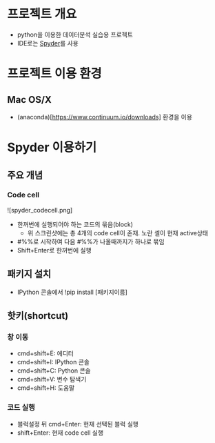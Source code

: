# 프로젝트 개요
- python을 이용한 데이터분석 실습용 프로젝트
- IDE로는 [Spyder](https://github.com/spyder-ide/spyder)를 사용

# 프로젝트 이용 환경
## Mac OS/X
- (anaconda)[https://www.continuum.io/downloads] 환경을 이용

# Spyder 이용하기
## 주요 개념
### Code cell
![spyder_codecell.png]
- 한꺼번에 실행되어야 하는 코드의 묶음(block)
  - 위 스크린샷에는 총 4개의 code cell이 존재. 노란 셀이 현재 active상태
- #%%로 시작하여 다음 #%%가 나올때까지가 하나로 묶임
- Shift+Enter로 한꺼번에 실행

## 패키지 설치
- IPython 콘솔에서 !pip install [패키지이름]

## 핫키(shortcut)
### 창 이동
- cmd+shift+E: 에디터
- cmd+shift+I: IPython 콘솔
- cmd+shift+C: Python 콘솔
- cmd+shift+V: 변수 탐색기
- cmd+shift+H: 도움말

### 코드 실행
- 블럭설정 뒤 cmd+Enter: 
현재 선택된 블럭 실행
- shift+Enter: 현재 code cell 실행

